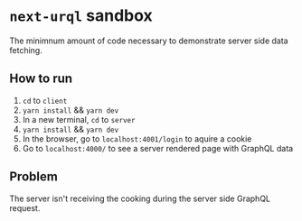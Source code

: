 # `next-urql` sandbox

The minimnum amount of code necessary to demonstrate server side data fetching.  

## How to run

1. `cd` to `client`
2. `yarn install` && `yarn dev`
3. In a new terminal, `cd` to `server`
4. `yarn install` && `yarn dev`
5. In the browser, go to `localhost:4001/login` to aquire a cookie
6. Go to `localhost:4000/` to see a server rendered page with GraphQL data

## Problem

The server isn't receiving the cooking during the server side GraphQL request.  



